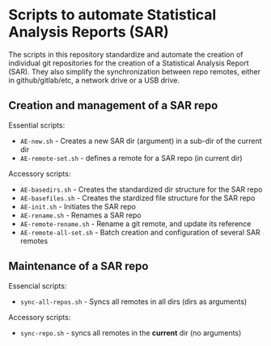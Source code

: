 # Scripts to automate Statistical Analysis Reports (SAR)

The scripts in this repository standardize and automate the creation of individual git repositories for the creation of a Statistical Analysis Report (SAR).
They also simplify the synchronization between repo remotes, either in github/gitlab/etc, a network drive or a USB drive.


## Creation and management of a SAR repo

Essential scripts:

- `AE-new.sh` - Creates a new SAR dir (argument) in a sub-dir of the current dir
- `AE-remote-set.sh` - defines a remote for a SAR repo (in current dir)

Accessory scripts:

- `AE-basedirs.sh` - Creates the standardized dir structure for the SAR repo
- `AE-basefiles.sh` - Creates the stardized file structure for the SAR repo
- `AE-init.sh` - Initiates the SAR repo
- `AE-rename.sh` - Renames a SAR repo
- `AE-remote-rename.sh` - Rename a git remote, and update its reference
- `AE-remote-all-set.sh` - Batch creation and configuration of several SAR remotes

## Maintenance of a SAR repo

Essencial scripts:

- `sync-all-repos.sh` - Syncs all remotes in all dirs (dirs as arguments)

Accessory scripts:

- `sync-repo.sh` - syncs all remotes in the **current** dir (no arguments)

